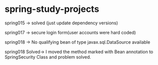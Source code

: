 # spring-study-projects

spring015 -> solved (just update dependency versions)

spring017 -> secure login form(user accounts were hard coded)

spring018 -> No qualifying bean of type javax.sql.DataSource available

spring018 Solved->  I moved the method marked with Bean annotation to SpringSecurity Class and problem solved.
